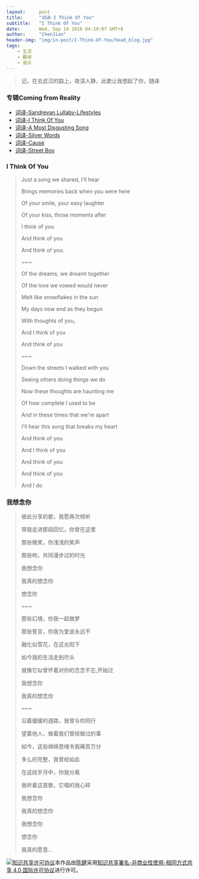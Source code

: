 ```yaml
---
layout:     post
title:      "词译-I Think Of You"
subtitle:   "I Think Of You"
date:       Wed, Sep 14 2016 04:19:07 GMT+8
author:     "ChenJian"
header-img: "img/in-post/I-Think-Of-You/head_blog.jpg"
tags:
    - 生活
    - 翻译
    - 音乐
---
```


> 记。在去武汉的路上，夜深人静，此歌让我想起了你，随译

### 专辑Coming from Reality

- [词译-Sandrevan Lullaby-Lifestyles](https://o-my-chenjian.com/2017/05/08/Sandrevan-Lullaby/)
- [词译-I Think Of You](https://o-my-chenjian.com/2016/09/14/I-Think-Of-You/)
- [词译-A Most Disgusting Song](https://o-my-chenjian.com/2016/09/01/A-Most-Disgusting-Song/)
- [词译-Silver Words](https://o-my-chenjian.com/2017/07/26/Silver-Words/)
- [词译-Cause](https://o-my-chenjian.com/2017/08/03/Cause/)
- [词译-Street Boy](https://o-my-chenjian.com/2017/11/19/Street-Boy/)

### I Think Of You

> Just a song we shared, I'll hear
> 
> Brings memories back when you were here
> 
> Of your smile, your easy laughter
> 
> Of your kiss, those moments after
> 
> I think of you
> 
> And think of you
> 
> And think of you.
> 
> \~~~
> 
> Of the dreams, we dreamt together
> 
> Of the love we vowed would never
> 
> Melt like snowflakes in the sun
> 
> My days now end as they begun
> 
> With thoughts of you,
> 
> And I think of you
> 
> And think of you
> 
> \~~~
> 
> Down the streets I walked with you
> 
> Seeing others doing things we do
> 
> Now these thoughts are haunting me
> 
> Of how complete I used to be
> 
> And in these times that we're apart
> 
> I'll hear this song that breaks my heart
> 
> And think of you
> 
> And I think of you
> 
> And think of you
> 
> And think of you
> 
> And I do

### 我想念你

> 彼此分享的歌，我愿再次倾听
> 
> 带我走进那段回忆，你曾在这里
> 
> 那些微笑，你浅浅的笑声
> 
> 那些吻，共同漫步过的时光
> 
> 我想念你
> 
> 我真的想念你
> 
> 想念你
> 
> \~~~
> 
> 那些幻境，你我一起做梦
> 
> 那些誓言，你我为爱说永远不
> 
> 融化似雪花，在这炎阳下
> 
> 如今我的生活走到尽头
> 
> 就像它似曾怀着对你的念念不忘,开始过
> 
> 我想念你
> 
> 我真的想念你
> 
> \~~~
> 
> 沿着缓缓的道路，我曾与你同行
> 
> 望着他人，做着我们曾经做过的事
> 
> 如今，这些绵绵思绪令我痛苦万分
> 
> 多么的完整，我曾经如此
> 
> 在这段岁月中，你我分离
> 
> 我听着这首歌，它唱的我心碎
> 
> 我想念你
> 
> 我真的想念你
> 
> 我想念你
> 
> 想念你
> 
> 我真的愿意...


<a rel="license" href="http://creativecommons.org/licenses/by-nc-sa/4.0/"><img alt="知识共享许可协议" style="border-width:0" src="https://i.creativecommons.org/l/by-nc-sa/4.0/88x31.png" /></a>本作品由<a xmlns:cc="http://creativecommons.org/ns#" href="https://o-my-chenjian.com/2016/09/14/I-Think-Of-You/" property="cc:attributionName" rel="cc:attributionURL">陈健</a>采用<a rel="license" href="http://creativecommons.org/licenses/by-nc-sa/4.0/">知识共享署名-非商业性使用-相同方式共享 4.0 国际许可协议</a>进行许可。


